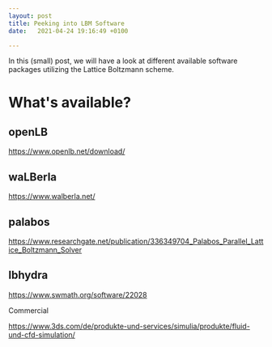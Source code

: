 ```yaml
---
layout: post
title: Peeking into LBM Software
date:   2021-04-24 19:16:49 +0100

---
```


In this (small) post, we will have a look at different available software packages utilizing the Lattice Boltzmann scheme.

# What's available?
## openLB
https://www.openlb.net/download/
## waLBerla
https://www.walberla.net/
## palabos
https://www.researchgate.net/publication/336349704_Palabos_Parallel_Lattice_Boltzmann_Solver
## lbhydra
https://www.swmath.org/software/22028


Commercial

https://www.3ds.com/de/produkte-und-services/simulia/produkte/fluid-und-cfd-simulation/